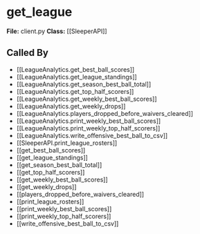 # get_league

**File:** client.py
**Class:** [[SleeperAPI]]

## Called By

- [[LeagueAnalytics.get_best_ball_scores]]
- [[LeagueAnalytics.get_league_standings]]
- [[LeagueAnalytics.get_season_best_ball_total]]
- [[LeagueAnalytics.get_top_half_scorers]]
- [[LeagueAnalytics.get_weekly_best_ball_scores]]
- [[LeagueAnalytics.get_weekly_drops]]
- [[LeagueAnalytics.players_dropped_before_waivers_cleared]]
- [[LeagueAnalytics.print_weekly_best_ball_scores]]
- [[LeagueAnalytics.print_weekly_top_half_scorers]]
- [[LeagueAnalytics.write_offensive_best_ball_to_csv]]
- [[SleeperAPI.print_league_rosters]]
- [[get_best_ball_scores]]
- [[get_league_standings]]
- [[get_season_best_ball_total]]
- [[get_top_half_scorers]]
- [[get_weekly_best_ball_scores]]
- [[get_weekly_drops]]
- [[players_dropped_before_waivers_cleared]]
- [[print_league_rosters]]
- [[print_weekly_best_ball_scores]]
- [[print_weekly_top_half_scorers]]
- [[write_offensive_best_ball_to_csv]]

